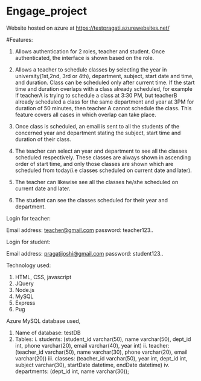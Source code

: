 # Engage_project

Website hosted on azure at https://testpragati.azurewebsites.net/

#Features:

1. Allows authentication for 2 roles, teacher and student. Once authenticated, the interface is shown based on the role.

2. Allows a teacher to schedule classes by selecting the year in university(1st,2nd, 3rd or 4th), department, subject, start date and time, and duration. Class can be scheduled only after current time. 
If the start time and duration overlaps with a class already scheduled, for example If teacherA is trying to schedule a class at 3:30 PM, but teacherB already scheduled a class
for the same department and year at 3PM for duration of 50 minutes, then teacher A cannot schedule the class. This feature covers all cases in which overlap can take place.

3. Once class is scheduled, an email is sent to all the students of the concerned year and department stating the subject, start time and duration of their class.

4. The teacher can select an year and department to see all the classes scheduled respectively. These classes are always shown in ascending order of start time, 
and only those classes are shown which are scheduled from today(i.e classes scheduled on current date and later).

5. The teacher can likewise see all the classes he/she scheduled on current date and later.

6. The student can see the classes scheduled for their year and department.

Login for teacher:

Email address: teacher@gmail.com
password: teacher123..

Login for student:

Email address: pragatijoshi@gmail.com
password: student123..

Technology used:

1. HTML, CSS, javascript
2. JQuery
3. Node.js
4. MySQL
5. Express
6. Pug

Azure MySQL database used,

1. Name of database: testDB
2. Tables: 
  i. students: (student_id varchar(50), name varchar(50), dept_id int, phone varchar(20), email varchar(40), year int)
  ii. teacher: (teacher_id varchar(50), name varchar(30), phone varchar(20), email varchar(20))
  iii. classes: (teacher_id varchar(50), year int, dept_id int, subject varchar(30), startDate datetime, endDate datetime)
  iv. departments: (dept_id int, name varchar(30));
